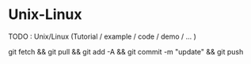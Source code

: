 # Unix-Linux
TODO : Unix/Linux (Tutorial / example / code / demo / ... )


 



git fetch && git pull && git add -A && git commit -m "update" && git push
